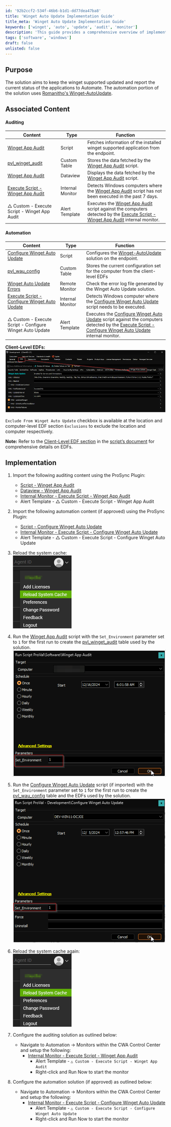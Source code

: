 ```yaml
---
id: '92b2ccf2-534f-46b6-b1d1-dd77dea47ba8'
title: 'Winget Auto Update Implementation Guide'
title_meta: 'Winget Auto Update Implementation Guide'
keywords: ['winget', 'auto', 'update', 'audit', 'monitor']
description: 'This guide provides a comprehensive overview of implementing the Winget Auto Update solution, including the necessary auditing and automation content, configuration steps, and monitoring setup to ensure that winget-supported applications are kept up to date and their statuses reported effectively.'
tags: ['software', 'windows']
draft: false
unlisted: false
---
```

## Purpose

The solution aims to keep the winget supported updated and report the current status of the applications to Automate. The automation portion of the solution uses [Romanitho's Winget-AutoUpdate](https://github.com/Romanitho/Winget-AutoUpdate).

## Associated Content

#### Auditing

| Content                                                                 | Type          | Function                                                                                          |
|-------------------------------------------------------------------------|---------------|---------------------------------------------------------------------------------------------------|
| [Winget App Audit](https://proval.itglue.com/DOC-5078775-17973895)    | Script        | Fetches information of the installed winget supported application from the endpoint.             |
| [pvl_winget_audit](<../cwa/tables/pvl_winget_audit.md>)    | Custom Table  | Stores the data fetched by the [Winget App Audit](https://proval.itglue.com/DOC-5078775-17973895) script. |
| [Winget App Audit](https://proval.itglue.com/DOC-5078775-17973899)    | Dataview      | Displays the data fetched by the [Winget App Audit](https://proval.itglue.com/DOC-5078775-17973895) script. |
| [Execute Script - Winget App Audit](<../cwa/monitors/Execute Script - Winget App Audit.md>) | Internal Monitor | Detects Windows computers where the [Winget App Audit](https://proval.itglue.com/DOC-5078775-17973895) script has not been executed in the past 7 days. |
| △ Custom - Execute Script - Winget App Audit                             | Alert Template | Executes the [Winget App Audit](https://proval.itglue.com/DOC-5078775-17973895) script against the computers detected by the [Execute Script - Winget App Audit](<../cwa/monitors/Execute Script - Winget App Audit.md>) internal monitor. |

#### Automation

| Content                                                                 | Type          | Function                                                                                          |
|-------------------------------------------------------------------------|---------------|---------------------------------------------------------------------------------------------------|
| [Configure Winget Auto Update](https://proval.itglue.com/DOC-5078775-17973896) | Script        | Configures the [Winget-AutoUpdate](https://github.com/Romanitho/Winget-AutoUpdate) solution on the endpoint. |
| [pvl_wau_config](<../unsorted/SWM - Software Update - Custom Table - pvl_wau_config.md>)      | Custom Table  | Stores the current configuration set for the computer from the client-level EDFs                  |
| [Winget Auto Update Errors](<../cwa/monitors/Winget Auto Update Errors.md>) | Remote Monitor | Check the error log file generated by the Winget Auto Update solution.                           |
| [Execute Script - Configure Winget Auto Update](<../cwa/monitors/Execute Script - Configure Winget Auto Update.md>) | Internal Monitor | Detects Windows computer where the [Configure Winget Auto Update](https://proval.itglue.com/DOC-5078775-17973896) script needs to be executed. |
| △ Custom - Execute Script - Configure Winget Auto Update               | Alert Template | Executes the [Configure Winget Auto Update](https://proval.itglue.com/DOC-5078775-17973896) script against the computers detected by the [Execute Script - Configure Winget Auto Update](<../cwa/monitors/Execute Script - Configure Winget Auto Update.md>) internal monitor. |

**Client-Level EDFs:**  
![Client-Level EDFs](../../static/img/Winget-Auto-Update/image_1.png)

`Exclude From Winget Auto Update` checkbox is available at the location and computer-level EDF section `Exclusions` to exclude the location and computer respectively.

**Note:** Refer to the [Client-Level EDF section](https://proval.itglue.com/5078775/docs/17973896#section-32120357) in the [script’s document](https://proval.itglue.com/DOC-5078775-17973896) for comprehensive details on EDFs.

## Implementation

1. Import the following auditing content using the ProSync Plugin:
   - [Script - Winget App Audit](https://proval.itglue.com/DOC-5078775-17973895)
   - [Dataview - Winget App Audit](https://proval.itglue.com/DOC-5078775-17973899)
   - [Internal Monitor - Execute Script - Winget App Audit](<../cwa/monitors/Execute Script - Winget App Audit.md>)
   - Alert Template - △ Custom - Execute Script - Winget App Audit

2. Import the following automation content (if approved) using the ProSync Plugin:
   - [Script - Configure Winget Auto Update](https://proval.itglue.com/DOC-5078775-17973896)
   - [Internal Monitor - Execute Script - Configure Winget Auto Update](<../cwa/monitors/Execute Script - Configure Winget Auto Update.md>)
   - Alert Template - △ Custom - Execute Script - Configure Winget Auto Update

3. Reload the system cache:  
   ![Reload Cache](../../static/img/Winget-Auto-Update/image_2.png)

4. Run the [Winget App Audit](https://proval.itglue.com/DOC-5078775-17973895) script with the `Set_Environment` parameter set to `1` for the first run to create the [pvl_winget_audit](<../cwa/tables/pvl_winget_audit.md>) table used by the solution.  
   ![Run Winget App Audit](../../static/img/Winget-Auto-Update/image_3.png)

5. Run the [Configure Winget Auto Update](https://proval.itglue.com/DOC-5078775-17973896) script (if imported) with the `Set_Environment` parameter set to `1` for the first run to create the [pvl_wau_config](<../unsorted/SWM - Software Update - Custom Table - pvl_wau_config.md>) table and the EDFs used by the solution.  
   ![Run Configure Winget Auto Update](../../static/img/Winget-Auto-Update/image_4.png)

6. Reload the system cache again:  
   ![Reload Cache](../../static/img/Winget-Auto-Update/image_2.png)

7. Configure the auditing solution as outlined below:
   - Navigate to Automation → Monitors within the CWA Control Center and setup the following:
     - [Internal Monitor - Execute Script - Winget App Audit](<../cwa/monitors/Execute Script - Winget App Audit.md>)  
       - Alert Template - `△ Custom - Execute Script - Winget App Audit`
       - Right-click and Run Now to start the monitor

8. Configure the automation solution (if approved) as outlined below:
   - Navigate to Automation → Monitors within the CWA Control Center and setup the following:
     - [Internal Monitor - Execute Script - Configure Winget Auto Update](<../cwa/monitors/Execute Script - Configure Winget Auto Update.md>)  
       - Alert Template - `△ Custom - Execute Script - Configure Winget Auto Update`
       - Right-click and Run Now to start the monitor












